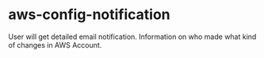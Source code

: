 # aws-config-notification
User will get detailed email notification. Information on who made what kind of changes in AWS Account.
